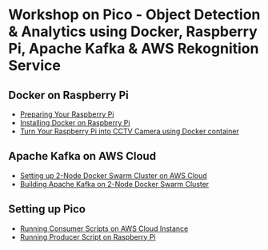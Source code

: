 # Workshop on Pico - Object Detection & Analytics using Docker, Raspberry Pi, Apache Kafka & AWS Rekognition Service

## Docker on Raspberry Pi

- [Preparing Your Raspberry Pi](https://github.com/collabnix/pico/blob/master/workshop/preparing-raspberrypi.md)
- [Installing Docker on Raspberry Pi](https://github.com/collabnix/pico/blob/master/workshop/installing-docker.md)
- [Turn Your Raspberry Pi into CCTV Camera using Docker container](https://github.com/collabnix/pico/blob/master/workshop/turn-your-raspberrypi-into-camera.md)


## Apache Kafka on AWS Cloud

- [Setting up 2-Node Docker Swarm Cluster on AWS Cloud](https://github.com/collabnix/pico/blob/master/workshop/setting-up-docker-swarm-on-aws.md)
- [Building Apache Kafka on 2-Node Docker Swarm Cluster](https://github.com/collabnix/pico/blob/master/workshop/running-kafka-on-swarm-cluster.md)


## Setting up Pico 

- [Running Consumer Scripts on AWS Cloud Instance]()
- [Running Producer Script on Raspberry Pi]()





